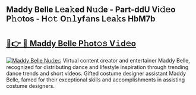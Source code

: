 ## Maddy Belle L𝚎a𝚔ed N𝚞𝚍e - Part-ddU Vi𝚍𝚎o P𝚑𝚘tos - H𝚘𝚝 O𝚗𝚕yf𝚊ns L𝚎a𝚔s HbM7b

# <h2><a href="http://kfczlp.oniu.top/?m=Maddy+Belle">🔗👉 🔴 Maddy Belle P𝚑ot𝚘𝚜 V𝚒d𝚎o</a></h2>

[![Maddy Belle Nu𝚍e𝚜](https://i.imgur.com/0qMVB7G.gif)](http://kfczlp.oniu.top/?m=Maddy+Belle)
Virtual content creator and entertainer Maddy Belle, recognized for distributing dance and lifestyle inspiration through trending dance trends and short videos. Gifted costume designer assistant Maddy Belle, famed for their exceptional skills and accomplishments in assisting costume designers.  
